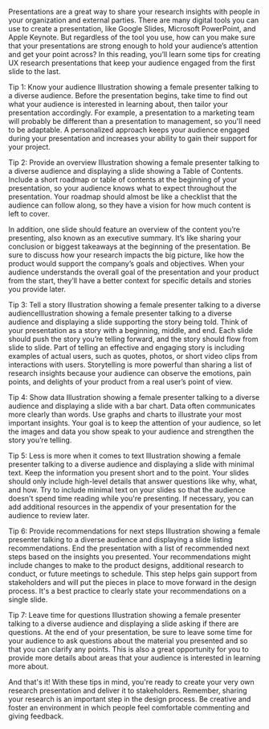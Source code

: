 Presentations are a great way to share your research insights with people in your organization and external parties. There are many digital tools you can use to create a presentation, like Google Slides, Microsoft PowerPoint, and Apple Keynote. But regardless of the tool you use, how can you make sure that your presentations are strong enough to hold your audience’s attention and get your point across? In this reading, you’ll learn some tips for creating UX research presentations that keep your audience engaged from the first slide to the last.

Tip 1: Know your audience
Illustration showing a female presenter talking to a diverse audience.
Before the presentation begins, take time to find out what your audience is interested in learning about, then tailor your presentation accordingly. For example, a presentation to a marketing team will probably be different than a presentation to management, so you'll need to be adaptable. A personalized approach keeps your audience engaged during your presentation and increases your ability to gain their support for your project.

Tip 2: Provide an overview
Illustration showing a female presenter talking to a diverse audience and displaying a slide showing a Table of Contents.
Include a short roadmap or table of contents at the beginning of your presentation, so your audience knows what to expect throughout the presentation. Your roadmap should almost be like a checklist that the audience can follow along, so they have a vision for how much content is left to cover.

In addition, one slide should feature an overview of the content you’re presenting, also known as an executive summary. It’s like sharing your conclusion or biggest takeaways at the beginning of the presentation. Be sure to discuss how your research impacts the big picture, like how the product would support the company’s goals and objectives. When your audience understands the overall goal of the presentation and your product from the start, they’ll have a better context for specific details and stories you provide later.

Tip 3: Tell a story
Illustration showing a female presenter talking to a diverse audienceIllustration showing a female presenter talking to a diverse audience and displaying a slide supporting the story being told.
Think of your presentation as a story with a beginning, middle, and end. Each slide should push the story you’re telling forward, and the story should flow from slide to slide. Part of telling an effective and engaging story is including examples of actual users, such as quotes, photos, or short video clips from interactions with users. Storytelling is more powerful than sharing a list of research insights because your audience can observe the emotions, pain points, and delights of your product from a real user’s point of view.

Tip 4: Show data
Illustration showing a female presenter talking to a diverse audience and displaying a slide with a bar chart.
Data often communicates more clearly than words. Use graphs and charts to illustrate your most important insights. Your goal is to keep the attention of your audience, so let the images and data you show speak to your audience and strengthen the story you’re telling.

Tip 5: Less is more when it comes to text
Illustration showing a female presenter talking to a diverse audience and displaying a slide with minimal text.
Keep the information you present short and to the point. Your slides should only include high-level details that answer questions like why, what, and how. Try to include minimal text on your slides so that the audience doesn't spend time reading while you're presenting. If necessary, you can add additional resources in the appendix of your presentation for the audience to review later.

Tip 6: Provide recommendations for next steps
Illustration showing a female presenter talking to a diverse audience and displaying a slide listing recommendations.
End the presentation with a list of recommended next steps based on the insights you presented. Your recommendations might include changes to make to the product designs, additional research to conduct, or future meetings to schedule. This step helps gain support from stakeholders and will put the pieces in place to move forward in the design process. It's a best practice to clearly state your recommendations on a single slide.

Tip 7: Leave time for questions
Illustration showing a female presenter talking to a diverse audience and displaying a slide asking if there are questions.
At the end of your presentation, be sure to leave some time for your audience to ask questions about the material you presented and so that you can clarify any points. This is also a great opportunity for you to provide more details about areas that your audience is interested in learning more about.

And that's it! With these tips in mind, you're ready to create your very own research presentation and deliver it to stakeholders. Remember, sharing your research is an important step in the design process. Be creative and foster an environment in which people feel comfortable commenting and giving feedback.